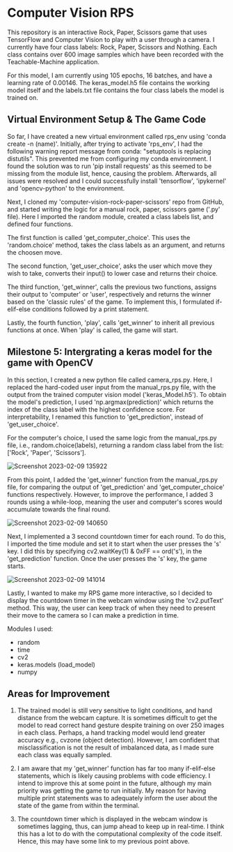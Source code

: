 # Computer Vision RPS

This repository is an interactive Rock, Paper, Scissors game that uses TensorFlow and Computer Vision to play with a user through a camera. I currently have four class labels: Rock, Paper, Scissors and Nothing. Each class contains over 600 image samples which have been recorded with the Teachable-Machine application.

For this model, I am currently using 105 epochs, 16 batches, and have a learning rate of 0.00146. The keras_model.h5 file contains the working model itself and the labels.txt file contains the four class labels the model is trained on.

## Virtual Environment Setup & The Game Code

So far, I have created a new virtual environment called rps_env using 'conda create -n (name)'. Initially, after trying to activate 'rps_env', I had the following warning report message from conda: "setuptools is replacing distutils". This prevented me from configuring my conda environment. I found the solution was to run 'pip install requests' as this seemed to be missing from the module list, hence, causing the problem. Afterwards, all issues were resolved and I could successfully install 'tensorflow', 'ipykernel' and 'opencv-python' to the environment.

Next, I cloned my 'computer-vision-rock-paper-scissors' repo from GitHub, and started writing the logic for a manual rock, paper, scissors game ('.py' file). Here I imported the random module, created a class labels list, and defined four functions.

The first function is called 'get_computer_choice'. This uses the 'random.choice' method, takes the class labels as an argument, and returns the choosen move.

The second function, 'get_user_choice', asks the user which move they wish to take, converts their input() to lower case and returns their choice.

The third function, 'get_winner', calls the previous two functions, assigns their output to 'computer' or 'user', respectively and returns the winner based on the 'classic rules' of the game. To implement this, I formulated if-elif-else conditions followed by a print statement.

Lastly, the fourth function, 'play', calls 'get_winner' to inherit all previous functions at once. When 'play' is called, the game will start.

## Milestone 5: Intergrating a keras model for the game with OpenCV

In this section, I created a new python file called camera_rps.py. Here, I replaced the hard-coded user input from the manual_rps.py file, with the output from the trained computer vision model ('keras_Model.h5'). To obtain the model's prediction, I used 'np.argmax(prediction)' which returns the index of the class label with the highest confidence score. For interpretability, I renamed this function to 'get_prediction', instead of 'get_user_choice'.

For the computer's choice, I used the same logic from the manual_rps.py file, i.e., random.choice(labels), returning a random class label from the list: ['Rock', 'Paper', 'Scissors'].

![Screenshot 2023-02-09 135922](https://user-images.githubusercontent.com/108879795/217833484-c37a8fa6-1ed2-4400-956d-769d4a6e7309.jpg)

From this point, I added the 'get_winner' function from the manual_rps.py file, for comparing the output of 'get_prediction' and 'get_computer_choice' functions respectively. However, to improve the performance, I added 3 rounds using a while-loop, meaning the user and computer's scores would accumulate towards the final round.

![Screenshot 2023-02-09 140650](https://user-images.githubusercontent.com/108879795/217835186-7d8e80b6-a0e3-4800-8ab2-36a6386d322a.jpg)

Next, I implemented a 3 second countdown timer for each round. To do this, I imported the time module and set it to start when the user presses the 's' key. I did this by specifying cv2.waitKey(1) & 0xFF == ord('s'), in the 'get_prediction' function. Once the user presses the 's' key, the game starts.

![Screenshot 2023-02-09 141014](https://user-images.githubusercontent.com/108879795/217835926-6f4252fd-189b-41ff-8b3e-960a45cfe863.jpg)

Lastly, I wanted to make my RPS game more interactive, so I decided to display the countdown timer in the webcam window using the 'cv2.putText' method. This way, the user can keep track of when they need to present their move to the camera so I can make a prediction in time.

Modules I used:

- random
- time
- cv2
- keras.models (load_model)
- numpy

## Areas for Improvement

1. The trained model is still very sensitive to light conditions, and hand distance from the webcam capture. It is sometimes difficult to get the model to read correct hand gesture despite training on over 250 images in each class. Perhaps, a hand tracking model would lend greater accuracy e.g., cvzone (object detection). However, I am confident that misclassification is not the result of imbalanced data, as I made sure each class was equally sampled.

2. I am aware that my 'get_winner' function has far too many if-elif-else statements, which is likely causing problems with code efficiency. I intend to improve this at some point in the future, although my main priority was getting the game to run initially. My reason for having multiple print statements was to adequately inform the user about the state of the game from within the terminal.

3. The countdown timer which is displayed in the webcam window is sometimes lagging, thus, can jump ahead to keep up in real-time. I think this has a lot to do with the computational complexity of the code itself. Hence, this may have some link to my previous point above.
